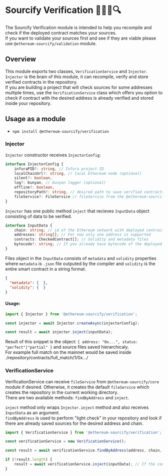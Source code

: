 # Sourcify Verification 🧑‍💻📝🔍 

The Sourcify Verification module is intended to help you recompile and check if the deployed contract matches your sources.  
If you want to validate your sources first and see if they are viable please use `@ethereum-sourcify/validation` module.

## Overview
This module exports two classes, `VerificationService` and `Injector`.  
`Injector` is the brain of this module, it can recompile, verify and store verified contracts in the repository.  
If you are building a project that will check sources for some addresses multiple times, use the `VerificationService` class which offers you option to check if contract with the desired address is already verified and stored inside your repository.

## Usage as a module
* `npm install @ethereum-sourcify/verification`

### Injector

`Injector` constructor receives `InjectorConfig`:

```typescript
interface InjectorConfig {
    infuraPID?: string, // Infura project ID
    localChainUrl?: string, // local Ethereum node (optional)
    silent?: boolean,
    log?: bunyan, // bunyan logger (optional)
    offline?: boolean,
    repositoryPath?: string, // desired path to save verified contracts (default is "./repository")
    fileService?: FileService // fileService from the @ethereum-sourcify/core (optional)
}

```

`Injector` has one public method `inject` that recieves `InputData` object consisting of data to be verified.

```typescript
interface InputData {
    chain: string; // id of the Ethereum network with deployed contract
    addresses: string[]; // For now only one address is supported
    contracts: CheckedContract[]; // Solidity and metadata files
    bytecode?: string; // If you already have bytecode of the deployed contract
}
```

Files object in the `InputData` consists of `metadata` and `solidity` properties where `metadata` is `.json` file outputed by the compiler and `solidity` is the entire smart contract in a string format.

```json
{
  "metadata": {  },
  "solidity": {  }
}
```

#### Usage:

```typescript
import { Injector } from '@ethereum-sourcify/verification';

const injector = await Injector.createAsync(injectorConfig);

const result = await injector.inject(inputData);

```

Result of this snippet is the object: `{ address: "0x...", status: "perfect"|"partial" }` and source files saved hierarchicaly.  
For example full match on the mainnet would be saved inside ./repository/contracts/full_match/1/0x.../

### VerificationService

VerificationService can receive `fileService` from `@ethereum-sourcify/core` module if desired. Otherwise, it creates the default `fileService` which creates the repository in the current working directory.  
There are two available methods: `findByAddress` and `inject`.  

`inject` method only wraps `Injector.inject` method and also receives `InputData` as an argument.  
`findByAddress` is used to perform "light check" in your repository and look if there are already saved sources for the desired address and chain.

```typescript
import { VerificationService } from '@ethereum-sourcify/verification';

const verificationService = new VerificationService(); 

const result = await verificationService.findByAddress(address, chain, repositoryPath); // Returns the object { address: "0x...", status: "perfect" } if found

if (!result.length) {
    result = await verificationService.inject(inputData); // If the contract is not found in the repository, call injector and verify sources
}

```

